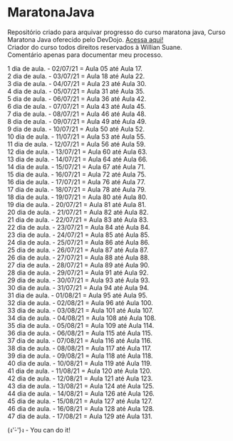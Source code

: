# MaratonaJava
Repositório criado para arquivar progresso do curso maratona java, 
Curso Maratona Java oferecido pelo DevDojo. <a href="https://youtube.com/playlist?list=PL62G310vn6nHrMr1tFLNOYP_c73m6nAzL"> Acessa aqui!<a/></br>
Criador do curso todos direitos reservados à Willian Suane.
  </br>
Comentário apenas para documentar meu processo.

1 dia de aula. - 02/07/21 = Aula 05 até Aula 17.</br> 
2 dia de aula. - 03/07/21 = Aula 18 até Aula 22.</br>
3 dia de aula. - 04/07/21 = Aula 23 até Aula 30.</br>
4 dia de aula. - 05/07/21 = Aula 31 até Aula 35.</br>
5 dia de aula. - 06/07/21 = Aula 36 até Aula 42.</br>
6 dia de aula. - 07/07/21 = Aula 43 até Aula 45.</br>
7 dia de aula. - 08/07/21 = Aula 46 até Aula 48.</br>
8 dia de aula. - 09/07/21 = Aula 49 até Aula 49.</br>
9 dia de aula. - 10/07/21 = Aula 50 até Aula 52.</br>
10 dia de aula. - 11/07/21 = Aula 53 até Aula 55.</br>
11 dia de aula. - 12/07/21 = Aula 56 até Aula 59.</br>
12 dia de aula. - 13/07/21 = Aula 60 até Aula 63.</br>
13 dia de aula. - 14/07/21 = Aula 64 até Aula 66.</br>
14 dia de aula. - 15/07/21 = Aula 67 até Aula 71.</br>
15 dia de aula. - 16/07/21 = Aula 72 até Aula 75.</br>
16 dia de aula. - 17/07/21 = Aula 76 até Aula 77.</br>
17 dia de aula. - 18/07/21 = Aula 78 até Aula 79.</br>
18 dia de aula. - 19/07/21 = Aula 80 até Aula 80.</br>
19 dia de aula. - 20/07/21 = Aula 81 até Aula 81.</br>
20 dia de aula. - 21/07/21 = Aula 82 até Aula 82.</br>
21 dia de aula. - 22/07/21 = Aula 83 até Aula 83.</br>
22 dia de aula. - 23/07/21 = Aula 84 até Aula 84.</br>
23 dia de aula. - 24/07/21 = Aula 85 até Aula 85.</br>
24 dia de aula. - 25/07/21 = Aula 86 até Aula 86.</br>
25 dia de aula. - 26/07/21 = Aula 87 até Aula 87.</br>
26 dia de aula. - 27/07/21 = Aula 88 até Aula 88.</br>
27 dia de aula. - 28/07/21 = Aula 89 até Aula 90.</br>
28 dia de aula. - 29/07/21 = Aula 91 até Aula 92.</br>
29 dia de aula. - 30/07/21 = Aula 93 até Aula 93.</br>
30 dia de aula. - 31/07/21 = Aula 94 até Aula 94.</br>
31 dia de aula. - 01/08/21 = Aula 95 até Aula 95.</br>
32 dia de aula. - 02/08/21 = Aula 96 até Aula 100.</br>
33 dia de aula. - 03/08/21 = Aula 101 até Aula 107.</br>
34 dia de aula. - 04/08/21 = Aula 108 até Aula 108.</br>
35 dia de aula. - 05/08/21 = Aula 109 até Aula 114.</br>
36 dia de aula. - 06/08/21 = Aula 115 até Aula 115.</br>
37 dia de aula. - 07/08/21 = Aula 116 até Aula 116.</br>
38 dia de aula. - 08/08/21 = Aula 117 até Aula 117.</br>
39 dia de aula. - 09/08/21 = Aula 118 até Aula 118.</br>
40 dia de aula. - 10/08/21 = Aula 119 até Aula 119.</br>
41 dia de aula. - 11/08/21 = Aula 120 até Aula 120.</br>
42 dia de aula. - 12/08/21 = Aula 121 até Aula 123.</br>
43 dia de aula. - 13/08/21 = Aula 124 até Aula 125.</br>
44 dia de aula. - 14/08/21 = Aula 126 até Aula 126.</br>
45 dia de aula. - 15/08/21 = Aula 127 até Aula 127.</br>
46 dia de aula. - 16/08/21 = Aula 128 até Aula 128.</br>
47 dia de aula. - 17/08/21 = Aula 129 até Aula 131.</br>






















(ง'̀-'́)ง - You can do it!
